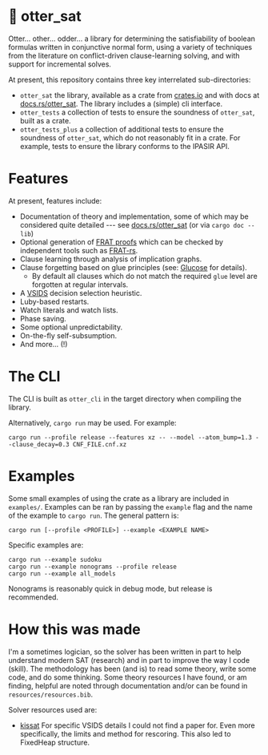 # 🦦 otter_sat

Otter… other… odder… a library for determining the satisfiability of boolean formulas written in conjunctive normal form, using a variety of techniques from the literature on conflict-driven clause-learning solving, and with support for incremental solves.

At present, this repository contains three key interrelated sub-directories:

- `otter_sat` the library, available as a crate from [crates.io](https://crates.io/crates/otter_sat) and with docs at [docs.rs/otter_sat](https://docs.rs/otter_sat).
  The library includes a (simple) cli interface.
- `otter_tests` a collection of tests to ensure the soundness of `otter_sat`, built as a crate.
- `otter_tests_plus` a collection of additional tests to ensure the soundness of `otter_sat`, which do not reasonably fit in a crate.
  For example, tests to ensure the library conforms to the IPASIR API.

# Features

At present, features include:

- Documentation of theory and implementation, some of which may be considered quite detailed --- see [docs.rs/otter_sat](https://docs.rs/otter_sat) (or via `cargo doc --lib`)
- Optional generation of [FRAT proofs](https://arxiv.org/pdf/2109.09665v1) which can be checked by independent tools such as [FRAT-rs](https://github.com/digama0/frat).
- Clause learning through analysis of implication graphs.
- Clause forgetting based on glue principles (see: [Glucose](https://github.com/audemard/glucose) for details).
  - By default all clauses which do not match the required `glue` level are forgotten at regular intervals.
- A [VSIDS](https://arxiv.org/abs/1506.08905) decision selection heuristic.
- Luby-based restarts.
- Watch literals and watch lists.
- Phase saving.
- Some optional unpredictability.
- On-the-fly self-subsumption.
- And more… (!)

# The CLI

The CLI is built as `otter_cli` in the target directory when compiling the library.

Alternatively, `cargo run` may be used.
For example:

``` shell
cargo run --profile release --features xz -- --model --atom_bump=1.3 --clause_decay=0.3 CNF_FILE.cnf.xz
```

# Examples

Some small examples of using the crate as a library are included in `examples/`.
Examples can be ran by passing the `example` flag and the name of the example to `cargo run`.
The general pattern is:

``` shell
cargo run [--profile <PROFILE>] --example <EXAMPLE NAME>
```

Specific examples are:

``` shell
cargo run --example sudoku
cargo run --example nonograms --profile release
cargo run --example all_models
```

Nonograms is reasonably quick in debug mode, but release is recommended.


# How this was made

I'm a sometimes logician, so the solver has been written in part to help understand modern SAT (research) and in part to improve the way I code (skill).
The methodology has been (and is) to read some theory, write some code, and do some thinking.
Some theory resources I have found, or am finding, helpful are noted through documentation and/or can be found in `resources/resources.bib`.

Solver resources used are:
- [kissat](https://github.com/arminbiere/kissat)
  For specific VSIDS details I could not find a paper for.
  Even more specifically, the limits and method for rescoring.
  This also led to FixedHeap structure.
